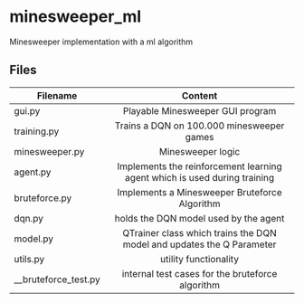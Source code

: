 # minesweeper_ml
Minesweeper implementation with a ml algorithm

## Files

| Filename | Content |
|----------|:-------------:|
| gui.py |  Playable Minesweeper GUI program |
| training.py | Trains a DQN on 100.000 minesweeper games | 
| minesweeper.py | Minesweeper logic |
| agent.py | Implements the reinforcement learning agent which is used during training |
| bruteforce.py | Implements a Minesweeper Bruteforce Algorithm |
| dqn.py | holds the DQN model used by the agent |
| model.py | QTrainer class which trains the DQN model and updates the Q Parameter | 
| utils.py | utility functionality |
| __bruteforce_test.py | internal test cases for the bruteforce algorithm |
